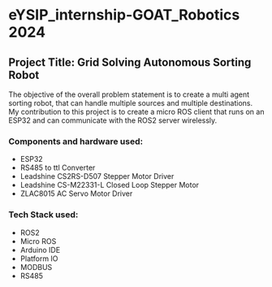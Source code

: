 # eYSIP_internship-GOAT_Robotics 2024

## Project Title: Grid Solving Autonomous Sorting Robot

The objective of the overall problem statement is to create a multi agent sorting robot, that can handle multiple sources and multiple destinations. My contribution to this project is to create a micro ROS client that runs on an ESP32 and can communicate with the ROS2 server wirelessly. 

### Components and hardware used:
- ESP32
- RS485 to ttl Converter
- Leadshine CS2RS-D507 Stepper Motor Driver
- Leadshine CS-M22331-L Closed Loop Stepper Motor
- ZLAC8015 AC Servo Motor Driver

### Tech Stack used:
- ROS2
- Micro ROS
- Arduino IDE
- Platform IO
- MODBUS
- RS485

